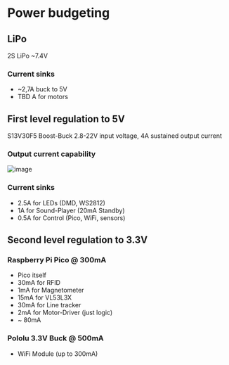 # Power budgeting

## LiPo
2S LiPo ~7.4V

### Current sinks
* ~2,7A buck to 5V
* TBD A for motors

## First level regulation to 5V
S13V30F5 Boost-Buck 2.8-22V input voltage, 4A sustained output current

### Output current capability
![image](https://user-images.githubusercontent.com/2276327/194172997-f22ad231-0863-4519-8dbf-07bdbd8925af.png)

### Current sinks
* 2.5A for LEDs (DMD, WS2812)
* 1A for Sound-Player (20mA Standby)
* 0.5A for Control (Pico, WiFi, sensors)

## Second level regulation to 3.3V
### Raspberry Pi Pico @ 300mA
* Pico itself
* 30mA for RFID
* 1mA for Magnetometer
* 15mA for VL53L3X
* 30mA for Line tracker
* 2mA for Motor-Driver (just logic)
* ~ 80mA

### Pololu 3.3V Buck @ 500mA
* WiFi Module (up to 300mA)
